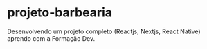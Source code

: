 # projeto-barbearia
Desenvolvendo um projeto completo (Reactjs, Nextjs, React Native) aprendo com a Formação Dev.
